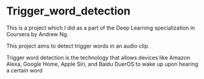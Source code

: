 # Trigger_word_detection
This is a project which I did as a part of the Deep Learning specialization in Coursera by Andrew Ng.

This project aims to detect trigger words in an audio clip.

Trigger word detection is the technology that allows devices like Amazon Alexa, Google Home, Apple Siri, and Baidu DuerOS to wake up upon hearing a certain word
